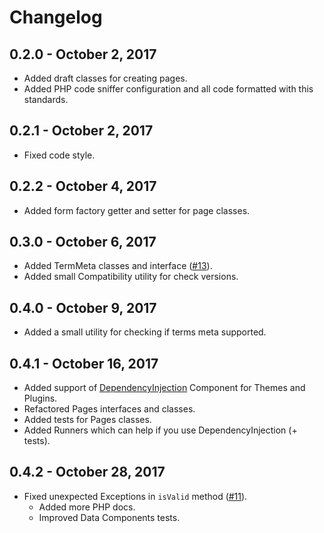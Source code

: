 # Changelog

## 0.2.0 - October 2, 2017

* Added draft classes for creating pages.
* Added PHP code sniffer configuration and all code formatted with this standards.

## 0.2.1 - October 2, 2017

* Fixed code style.

## 0.2.2 - October 4, 2017

* Added form factory getter and setter for page classes.
 
## 0.3.0 - October 6, 2017

* Added TermMeta classes and interface ([#13](https://github.com/korobochkin/wp-kit/issues/13)).
* Added small Compatibility utility for check versions.

## 0.4.0 - October 9, 2017

* Added a small utility for checking if terms meta supported.

## 0.4.1 - October 16, 2017

* Added support of [DependencyInjection](https://symfony.com/doc/current/components/dependency_injection.html) Component for Themes and Plugins.
* Refactored Pages interfaces and classes.
* Added tests for Pages classes.
* Added Runners which can help if you use DependencyInjection (+ tests).

## 0.4.2 - October 28, 2017

* Fixed unexpected Exceptions in `isValid` method ([#11](https://github.com/korobochkin/wp-kit/issues/11)).
    * Added more PHP docs.
    * Improved Data Components tests.
 